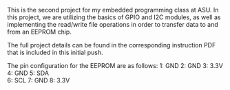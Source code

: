 This is the second project for my embedded programming class at ASU. In this project, we are 
utilizing the basics of GPIO and I2C modules, as well as implementing the read/write file
operations in order to transfer data to and from an EEPROM chip.

The full project details can be found in the corresponding instruction PDF that is included
in this initial push.

The pin configuration for the EEPROM are as follows:
1: GND
2: GND
3: 3.3V
4: GND
5: SDA  
6: SCL
7: GND
8: 3.3V
